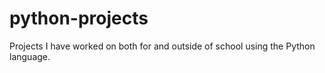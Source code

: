# python-projects
Projects I have worked on both for and outside of school using the Python language.
